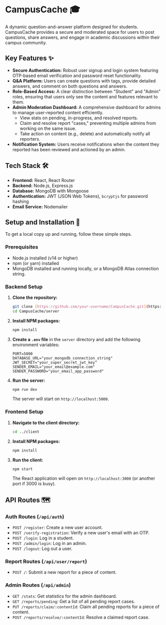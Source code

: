 # CampusCache 🎓

A dynamic question-and-answer platform designed for students. CampusCache provides a secure and moderated space for users to post questions, share answers, and engage in academic discussions within their campus community.

## Key Features ✨

* **Secure Authentication:** Robust user signup and login system featuring OTP-based email verification and password reset functionality.
* **Q&A Platform:** Users can create questions with tags, provide detailed answers, and comment on both questions and answers.
* **Role-Based Access:** A clear distinction between "Student" and "Admin" roles, ensuring that users only see the content and features relevant to them.
* **Admin Moderation Dashboard:** A comprehensive dashboard for admins to manage user-reported content efficiently.
    * View stats on pending, in-progress, and resolved reports.
    * Claim and resolve report "cases," preventing multiple admins from working on the same issue.
    * Take action on content (e.g., delete) and automatically notify all reporters.
* **Notification System:** Users receive notifications when the content they reported has been reviewed and actioned by an admin.

## Tech Stack 🛠️

* **Frontend:** React, React Router
* **Backend:** Node.js, Express.js
* **Database:** MongoDB with Mongoose
* **Authentication:** JWT (JSON Web Tokens), `bcryptjs` for password hashing
* **Email Service:** Nodemailer

## Setup and Installation 🚀

To get a local copy up and running, follow these simple steps.

### Prerequisites

* Node.js installed (v14 or higher)
* npm (or yarn) installed
* MongoDB installed and running locally, or a MongoDB Atlas connection string.

### Backend Setup

1.  **Clone the repository:**
    ```sh
    git clone [https://github.com/your-username/CampusCache.git](https://github.com/your-username/CampusCache.git)
    cd CampusCache/server
    ```

2.  **Install NPM packages:**
    ```sh
    npm install
    ```

3.  **Create a `.env` file** in the `server` directory and add the following environment variables:
    ```env
    PORT=5000
    DATABASE_URL="your_mongodb_connection_string"
    JWT_SECRET="your_super_secret_jwt_key"
    SENDER_EMAIL="your_email@example.com"
    SENDER_PASSWORD="your_email_app_password"
    ```

4.  **Run the server:**
    ```sh
    npm run dev
    ```
    The server will start on `http://localhost:5000`.

### Frontend Setup

1.  **Navigate to the client directory:**
    ```sh
    cd ../client 
    ```

2.  **Install NPM packages:**
    ```sh
    npm install
    ```

3.  **Run the client:** 
    ```sh
    npm start
    ```
    The React application will open on `http://localhost:3000` (or another port if 3000 is busy).

## API Routes 🗺️

### Auth Routes (`/api/auth`)
* `POST /register`: Create a new user account.
* `POST /verify-registration`: Verify a new user's email with an OTP.
* `POST /login`: Log in a student.
* `POST /admin/login`: Log in an admin.
* `POST /logout`: Log out a user.

### Report Routes (`/api/user/report`)
* `POST /`: Submit a new report for a piece of content.

### Admin Routes (`/api/admin`)
* `GET /stats`: Get statistics for the admin dashboard.
* `GET /reports/pending`: Get a list of all pending report cases.
* `PUT /reports/claim/:contentId`: Claim all pending reports for a piece of content.
* `POST /reports/resolve/:contentId`: Resolve a claimed report case.
